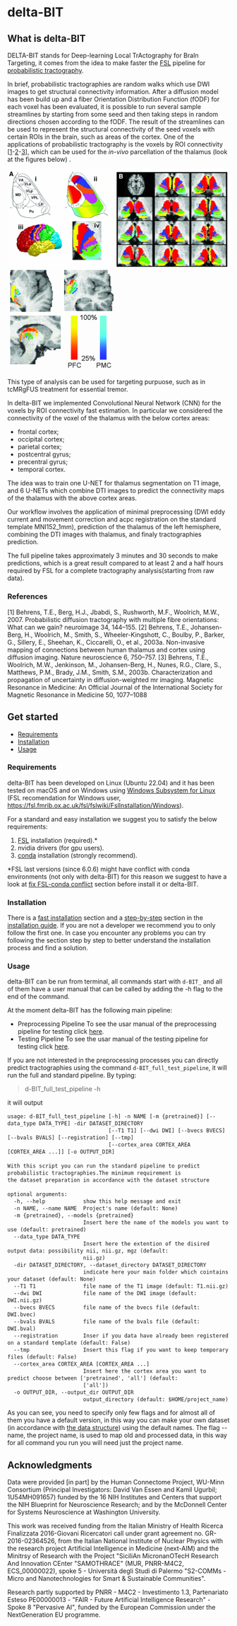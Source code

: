 # delta-BIT
## What is delta-BIT
DELTA-BIT stands for Deep-learning Local TrActography for BraIn Targeting, it comes from the idea to make faster the [FSL](https://fsl.fmrib.ox.ac.uk/fsl/fslwiki) pipeline for [probabilistic tractography](https://fsl.fmrib.ox.ac.uk/fsl/fslwiki/FDT/UserGuide#PROBTRACKX_-_probabilistic_tracking_with_crossing_fibres). 

In brief, probabilistic tractographies are random walks which use DWI images to get structural connectivity information. After a diffusion model has been build up and a fiber Orientation Distribution Function (fODF) for each voxel has been evaluated, it is possible to run several sample streamlines by starting from some seed and then taking steps in random directions chosen according to the fODF. The result of the streamlines can be used to represent the structural connectivity of the seed voxels with certain ROIs in the brain, such as areas of the cortex. One of the applications of probabilistic tractography is the voxels by ROI connectivity [[1](#1)-[2](#2)-[3](#3)], which can be used for the *in-vivo* parcellation of the thalamus (look at the figures below) .

![Alt text](./images/fsl_tract2.gif)
<img src="./images/fsl_tract1.gif" alt="drawing" width="250"/>

This type of analysis can be used for targeting purpuose, such as in tcMRgFUS treatment for essential tremor.

In delta-BIT we implemented Convolutional Neural Network (CNN) for the voxels by ROI connectivity fast estimation. In particular we considered the connectivity of the voxel of the thalamus with the below cortex areas:

- frontal cortex;
- occipital cortex;
- parietal cortex;
- postcentral gyrus;
- precentral gyrus;
- temporal cortex.

The idea was to train one U-NET for thalamus segmentation on T1 image, and 6 U-NETs which combine DTI images to predict the connectivity maps of the thalamus with the above cortex areas.

Our workflow involves the application of minimal preprocessing (DWI eddy current and movement correction and acpc registration on the standard template MNI152_1mm), prediction of the thalamus of the left hemisphere, combining the DTI images with thalamus, and finaly tractographies prediction.

The full pipeline takes approximately 3 minutes and 30 seconds to make predictions, which is a great result compared to at least 2 and a half hours required by FSL for a complete tractography analysis(starting from raw data).



### References
<a id="1">[1]</a> Behrens, T.E., Berg, H.J., Jbabdi, S., Rushworth, M.F., Woolrich, M.W., 2007. Probabilistic diffusion tractography with multiple fibre orientations: What can we gain? neuroimage 34, 144–155.
<a id="2">[2]</a> Behrens, T.E., Johansen-Berg, H., Woolrich, M., Smith, S., Wheeler-Kingshott, C., Boulby, P., Barker, G., Sillery, E., Sheehan, K., Ciccarelli, O., et al., 2003a. Non-invasive mapping of connections between human thalamus and cortex using diffusion imaging. Nature neuroscience 6, 750–757.
<a id="3">[3]</a> Behrens, T.E., Woolrich, M.W., Jenkinson, M., Johansen-Berg, H., Nunes, R.G., Clare, S., Matthews, P.M., Brady, J.M., Smith, S.M., 2003b. Characterization and propagation of uncertainty in diffusion-weighted mr imaging. Magnetic Resonance in Medicine: An Official Journal of the International Society for Magnetic
Resonance in Medicine 50, 1077–1088

## Get started

* [Requirements](#requirements)
* [Installation](#installation)
* [Usage](#usage)

### Requirements
delta-BIT has been developed on Linux (Ubuntu 22.04) and it has been tested on macOS and on Windows using [Windows Subsystem for Linux](https://learn.microsoft.com/en-us/windows/wsl/) (FSL recomendation for Windows user, https://fsl.fmrib.ox.ac.uk/fsl/fslwiki/FslInstallation/Windows). 

For a standard and easy installation we suggest you to satisfy the below requirements:
1) [FSL](https://fsl.fmrib.ox.ac.uk/fsl/fslwiki/) installation (required).*
2) nvidia drivers (for gpu users).
3) [conda](https://conda.io/projects/conda/en/latest/index.html#) installation (strongly recommend).

*FSL last versions (since 6.0.6) might have conflict with conda environments (not only with delta-BIT) for this reason we suggest to have a look at [fix FSL-conda conflict](./INSTALL.md#fix-fsl-conda-conflict) section before install it or delta-BIT.

### Installation
There is a [fast installation](INSTALL.md#fast-installation) section and a [step-by-step](INSTALL.md#step-by-step-installation) section in the [installation guide](INSTALL.md). If you are not a developer we recommend you to only follow the first one. In case you encounter any problems you can try following the section step by step to better understand the installation process and find a solution.


### Usage
delta-BIT can be run from terminal, all commands start with ```d-BIT_``` and all of them have a user manual that can be called by adding the -h flag to the end of the command.

At the moment delta-BIT has the following main pipeline:

* Preprocessing Pipeline
To see the usar manual of the preprocessing pipeline for testing click [here](./dBIT/test_pipeline/preprocessing/README.md).
* Testing Pipeline
To see the usar manual of the testing pipeline for testing click [here](./dBIT/test_pipeline/testing/README.md).

If you are not interested in the preprocessing processes you can directly predict tractographies using the command ```d-BIT_full_test_pipeline```, it will run the full and standard pipeline. By typing:
>d-BIT_full_test_pipeline -h

it will output
```
usage: d-BIT_full_test_pipeline [-h] -n NAME [-m {pretrained}] [--data_type DATA_TYPE] -dir DATASET_DIRECTORY
                                [--T1 T1] [--dwi DWI] [--bvecs BVECS] [--bvals BVALS] [--registration] [--tmp]
                                [--cortex_area CORTEX_AREA [CORTEX_AREA ...]] [-o OUTPUT_DIR]

With this script you can run the standard pipeline to predict probabilistic tractographies.The minimum requirement is
the dataset preparation in accordance with the dataset structure

optional arguments:
  -h, --help            show this help message and exit
  -n NAME, --name NAME  Project's name (default: None)
  -m {pretrained}, --models {pretrained}
                        Insert here the name of the models you want to use (default: pretrained)
  --data_type DATA_TYPE
                        Insert here the extention of the disired output data: possibility nii, nii.gz, mgz (default:
                        nii.gz)
  -dir DATASET_DIRECTORY, --dataset_directory DATASET_DIRECTORY
                        indicate here your main folder which cointains your dataset (default: None)
  --T1 T1               file name of the T1 image (default: T1.nii.gz)
  --dwi DWI             file name of the DWI image (default: DWI.nii.gz)
  --bvecs BVECS         file name of the bvecs file (default: DWI.bvec)
  --bvals BVALS         file name of the bvals file (default: DWI.bval)
  --registration        Inser if you data have already been registered on a standard template (default: False)
  --tmp                 Insert this flag if you want to keep temporary files (default: False)
  --cortex_area CORTEX_AREA [CORTEX_AREA ...]
                        Insert here the cortex area you want to predict choose between ['pretrained', 'all'] (default:
                        ['all'])
  -o OUTPUT_DIR, --output_dir OUTPUT_DIR
                        output_directory (default: $HOME/project_name)
```
As you can see, you need to specify only few flags and for almost all of them you have a default version, in this way you can make your own dataset (in accordance with [the data structure](./dBIT/test_pipeline/preprocessing/README.md#dataset-structure)) using the default names. The flag --name, the project name, is used to map old and processed data, in this way for all command you run you will need just the project name.


## Acknowledgments
Data were provided [in part] by the Human Connectome Project, WU-Minn Consortium (Principal Investigators: David Van Essen and Kamil Ugurbil; 1U54MH091657) funded by the 16 NIH Institutes and Centers that support the NIH Blueprint for Neuroscience Research; and by the McDonnell Center for Systems Neuroscience at Washington University.

This work was received funding from the Italian Ministry of Health Ricerca Finalizzata 2016-Giovani Ricercatori call under grant agreement no. GR-2016-02364526, from the Italian National Institute of Nuclear Physics with the research project Artificial Intelligence in Medicine (next-AIM) and the Minitrsy of Research with the Project "SiciliAn MicronanOTecH Research And Innovation CEnter "SAMOTHRACE" (MUR, PNRR-M4C2, ECS\_00000022), spoke 5 - Università degli Studi di Palermo "S2-COMMs - Micro and Nanotechnologies for Smart \& Sustainable Communities".

Research partly supported by PNRR - M4C2 - Investimento 1.3, Partenariato Esteso PE00000013 - "FAIR - Future Artificial Intelligence Research" - Spoke 8 "Pervasive AI", funded by the European Commission under the NextGeneration EU programme.
